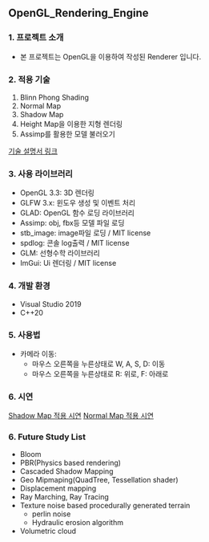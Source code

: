 ## OpenGL_Rendering_Engine


### 1. 프로젝트 소개
* 본 프로젝트는 OpenGL을 이용하여 작성된 Renderer 입니다.

### 2. 적용 기술
1. Blinn Phong Shading
2. Normal Map
3. Shadow Map
4. Height Map을 이용한 지형 렌더링
5. Assimp를 활용한 모델 불러오기

[기술 설명서 링크](https://chalk-playroom-034.notion.site/OpenGL-Renderer-1697e21379dd8007aaacf9f8b2b6d786?pvs=4)

### 3. 사용 라이브러리
* OpenGL 3.3: 3D 렌더링
* GLFW 3.x: 윈도우 생성 및 이벤트 처리
* GLAD: OpenGL 함수 로딩 라이브러리
* Assimp: obj, fbx등 모델 파일 로딩
* stb_image: image파일 로딩 / MIT license
* spdlog: 콘솔 log출력 / MIT license
* GLM: 선형수학 라이브러리 
* ImGui: Ui 렌더링 / MIT license

### 4. 개발 환경
* Visual Studio 2019
* C++20

### 5. 사용법
* 카메라 이동:
  * 마우스 오른쪽을 누른상태로 W, A, S, D: 이동
  * 마우스 오른쪽을 누른상태로 R: 위로, F: 아래로

### 6. 시연
[Shadow Map 적용 시연](https://github.com/AfterBrun/OpenGL-RenderingEngine/issues/2#issue-2761667069)
[Normal Map 적용 시연](https://github.com/AfterBrun/OpenGL-RenderingEngine/issues/1#issue-2761665275)


### 6. Future Study List
* Bloom
* PBR(Physics based rendering)
* Cascaded Shadow Mapping
* Geo Mipmaping(QuadTree, Tessellation shader)
* Displacement mapping
* Ray Marching, Ray Tracing
* Texture noise based procedurally generated terrain
    * perlin noise
    * Hydraulic erosion algorithm
* Volumetric cloud
